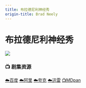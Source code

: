 ```yaml
---
title: 布拉德尼利神经秀
origin-title: Brad Neely
---
```

# 布拉德尼利神经秀

![](/assets/image/bradneely.jpg)

### 📺 剧集资源 <Badge type="tip" text="电波字幕组" />

[☁️百度](https://pan.baidu.com/s/1JytTjNMzaPu1q0TkPBnabw?pwd=efpj) [☁️阿里](https://www.alipan.com/s/npEMaqBXh9L) [☁️夸克](https://pan.quark.cn/s/c43d35cb3958) [☁️迅雷](https://pan.xunlei.com/s/VO8b49wbohqdQpLYbtv4UqNGA1?pwd=zw9j#) [📺MDpan](https://pan.mdsub.top/%E5%B8%83%E6%8B%89%E5%BE%B7%E5%B0%BC%E5%88%A9%E7%A5%9E%E7%BB%8F%E7%A7%80)
